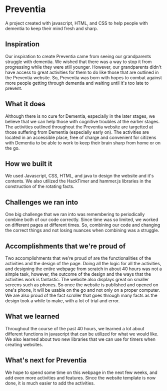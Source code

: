 # Preventia
A project created with javascript, HTML, and CSS to help people with dementia to keep their mind fresh and sharp.

## Inspiration
Our inspiration to create Preventia came from seeing our grandparents struggle with dementia. We wished that there was a way to stop it from progressing while 
they were still younger. However, our grandparents didn't have access to great activities for them to do like those that are outlined in the Preventia website. 
So, Preventia was born with hopes to combat against more people getting through dementia and waiting until it's too late to prevent.

## What it does
Although there is no cure for Dementia, especially in the later stages, we believe that we can help those with cognitive troubles at the earlier stages. 
The activities outlined throughout the Preventia website are targetted at those suffering from Dementia (especially early on). The activities are located in 
an accessible place, free of charge and convenient for citizens with Dementia to be able to work to keep their brain sharp from home or on the go.

## How we built it
We used Javascript, CSS, HTML, and java to design the website and it's contents. We also utilized the HackTimer and hammer.js libraries in the construction of 
the rotating facts.

## Challenges we ran into
One big challenge that we ran into was remembering to periodically combine both of our code correctly. Since time was so limited, we worked on different pages 
at different times. So, combining our code and changing the correct things and not losing nuances when combining was a struggle.

## Accomplishments that we're proud of
Two accomplishments that we're proud of are the functionalities of the activities and the design of the page. Doing all the logic for all the activities, 
and designing the entire webpage from scratch in about 40 hours was not a simple task, however, the outcome of the design and the ways that the activities 
work is fantastic. The website also displays great on smaller screens such as phones. So once the website is published and opened on one's phone, it will be 
usable on the go and not only on a proper computer. We are also proud of the fact scroller that goes through many facts as the design took a while to make, 
with a lot of trial and error.

## What we learned
Throughout the course of the past 40 hours, we learned a lot about different functions in javascript that can be utilized for what we would like. We also 
learned about two new libraries that we can use for timers when creating websites.

## What's next for Preventia
We hope to spend some time on this webpage in the next few weeks, and add even more activities and features. Since the website template is now done, it is 
much easier to add the activities.
